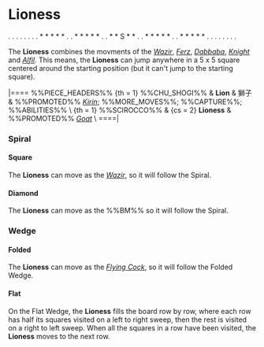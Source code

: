 # Lioness

<div class = "movement">
. . . . . . .
. * * * * * .
. * * * * * .
. * * S * * .
. * * * * * .
. * * * * * .
. . . . . . .
</div>

The **Lioness** combines the movments of the [*Wazir*](wazir.html),
[*Ferz*](ferz.html),
[*Dabbaba*](dabbaba.html), [*Knight*](knight.html) and [*Alfil*](alfil.html).
This means, the **Lioness** can jump anywhere in a 5 x 5 square centered
around the starting position (but it can't jump to the starting square).

|====
%%PIECE_HEADERS%%
  {th = 1}  %%CHU_SHOGI%%
&           **Lion** & &#x7345;&#x5B50;
&           %%PROMOTED%% [*Kirin*](goat.html?piece=kirin);
            %%MORE_MOVES%%; %%CAPTURE%%; %%ABILITIES%% \\
  {th = 1}  %%SCIROCCO%%
& {cs = 2}  **Lioness**
&           %%PROMOTED%% [*Goat*](goat.html) \\
====|

### Spiral

#### Square

The **Lioness** can move as the [*Wazir*](wazir.html), so it will
follow the Spiral.

#### Diamond

The **Lioness** can move as the %%BM%% so it will
follow the Spiral.

### Wedge

#### Folded

The **Lioness** can move as the [*Flying Cock*](flying_cock.html),
so it will follow the Folded Wedge.

#### Flat

On the Flat Wedge, the **Lioness** fills the board row by row, where each row
has half its squares visited on a left to right sweep, then the
rest is visited on a right to left sweep. When all the squares
in a row have been visited, the **Lioness** moves to the next row.
